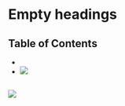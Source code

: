 # Empty headings

## Table of Contents

-   [](#)
-   [![](an-image.svg)](#-1)

##

## ![](an-image.svg)

